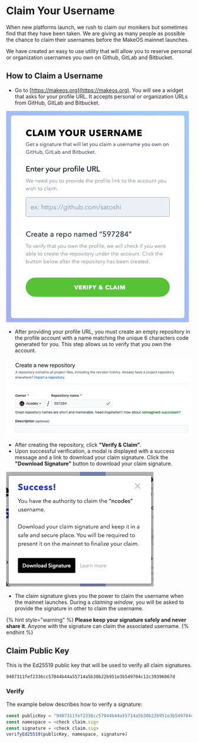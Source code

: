 # Claim Your Username

When new platforms launch, we rush to claim our monikers but sometimes find that they have been taken. We are giving as many people as possible the chance to claim their usernames before the MakeOS mainnet launches.&#x20;

We have created an easy to use utility that will allow you to reserve personal or organization usernames you own on Github, GitLab and Bitbucket.&#x20;

## How to Claim a Username

* Go to [https://makeos.org](https://makeos.org). You will see a widget that asks for your profile URL. It accepts personal or organization URLs from GitHub, GitLab and Bitbucket.&#x20;

![](<../.gitbook/assets/Screen Shot 2020-12-02 at 4.38.14 PM.png>)

* After providing your profile URL, you must create an empty repository in the profile account with a name matching the unique 6 characters code generated for you.  This step allows us to verify that you own the account.&#x20;

![Example: Creating a repository with the unique code as its name](<../.gitbook/assets/Screen Shot 2020-12-02 at 4.43.06 PM.png>)

* After creating the repository, click **"Verify & Claim"**.&#x20;
* Upon successful verification, a modal is displayed with a success message and a link to download your claim signature. Click the **"Download Signature"** button to download your claim signature.&#x20;

![](<../.gitbook/assets/Screen Shot 2020-12-04 at 4.30.39 PM (2).png>)

* The claim signature gives you the power to claim the username when the mainnet launches. During a _claiming window_, you will be asked to provide the signature in other to claim the username. &#x20;

{% hint style="warning" %}
**Please keep your signature safely and never share it**. Anyone with the signature can claim the associated username. &#x20;
{% endhint %}

## Claim Public Key

This is the Ed25519 public key that will be used to verify all claim signatures.&#x20;

```
9407311fef2336cc57044b44a55714a5b30b22b951e3b549704c12c39396067d
```

### Verify

The example below describes how to verify a signature:

```javascript
const publicKey = "9407311fef2336cc57044b44a55714a5b30b22b951e3b549704c12c39396067d"
const namespace = <check claim.sig>
const signature = <check claim.sig>
verifyEd25519(publicKey, namespace, signature)
```

